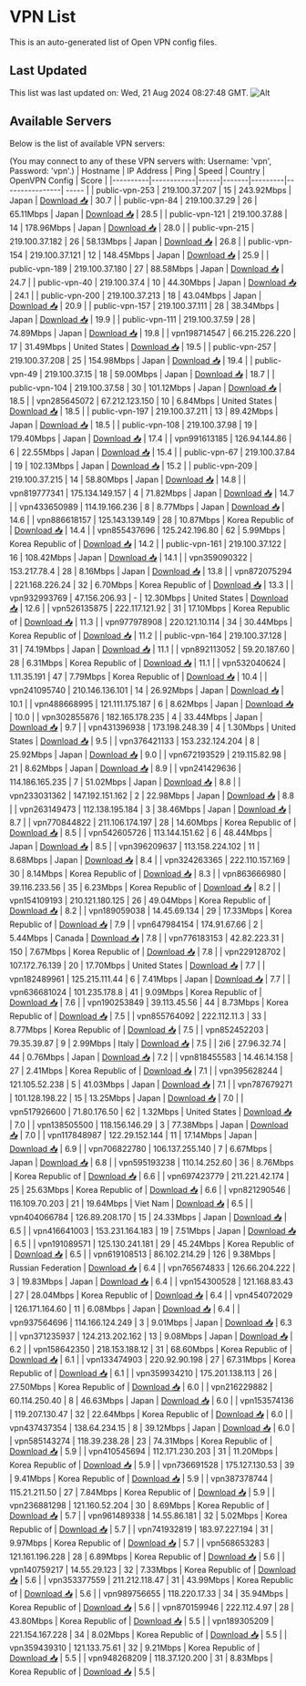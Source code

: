 # VPN List

This is an auto-generated list of Open VPN config files.

## Last Updated

This list was last updated on: Wed, 21 Aug 2024 08:27:48 GMT.
![Alt](https://repobeats.axiom.co/api/embed/186b98318ef1479477931607c1ad7d823f12451f.svg "Repobeats analytics image")

## Available Servers

Below is the list of available VPN servers:

(You may connect to any of these VPN servers with: Username: 'vpn', Password: 'vpn'.)
| Hostname | IP Address | Ping | Speed | Country | OpenVPN Config | Score |
|----------|------------|------|-------|---------|----------------| ----- |
| public-vpn-253 | 219.100.37.207 | 15 | 243.92Mbps | Japan | [Download 📥](./configs/server_0_JP.ovpn) | 30.7 |
| public-vpn-84 | 219.100.37.29 | 26 | 65.11Mbps | Japan | [Download 📥](./configs/server_1_JP.ovpn) | 28.5 |
| public-vpn-121 | 219.100.37.88 | 14 | 178.96Mbps | Japan | [Download 📥](./configs/server_2_JP.ovpn) | 28.0 |
| public-vpn-215 | 219.100.37.182 | 26 | 58.13Mbps | Japan | [Download 📥](./configs/server_3_JP.ovpn) | 26.8 |
| public-vpn-154 | 219.100.37.121 | 12 | 148.45Mbps | Japan | [Download 📥](./configs/server_4_JP.ovpn) | 25.9 |
| public-vpn-189 | 219.100.37.180 | 27 | 88.58Mbps | Japan | [Download 📥](./configs/server_5_JP.ovpn) | 24.7 |
| public-vpn-40 | 219.100.37.4 | 10 | 44.30Mbps | Japan | [Download 📥](./configs/server_6_JP.ovpn) | 24.1 |
| public-vpn-200 | 219.100.37.213 | 18 | 43.04Mbps | Japan | [Download 📥](./configs/server_7_JP.ovpn) | 20.9 |
| public-vpn-157 | 219.100.37.111 | 28 | 38.34Mbps | Japan | [Download 📥](./configs/server_8_JP.ovpn) | 19.9 |
| public-vpn-111 | 219.100.37.59 | 28 | 74.89Mbps | Japan | [Download 📥](./configs/server_9_JP.ovpn) | 19.8 |
| vpn198714547 | 66.215.226.220 | 17 | 31.49Mbps | United States | [Download 📥](./configs/server_10_US.ovpn) | 19.5 |
| public-vpn-257 | 219.100.37.208 | 25 | 154.98Mbps | Japan | [Download 📥](./configs/server_11_JP.ovpn) | 19.4 |
| public-vpn-49 | 219.100.37.15 | 18 | 59.00Mbps | Japan | [Download 📥](./configs/server_12_JP.ovpn) | 18.7 |
| public-vpn-104 | 219.100.37.58 | 30 | 101.12Mbps | Japan | [Download 📥](./configs/server_13_JP.ovpn) | 18.5 |
| vpn285645072 | 67.212.123.150 | 10 | 6.84Mbps | United States | [Download 📥](./configs/server_14_US.ovpn) | 18.5 |
| public-vpn-197 | 219.100.37.211 | 13 | 89.42Mbps | Japan | [Download 📥](./configs/server_15_JP.ovpn) | 18.5 |
| public-vpn-108 | 219.100.37.98 | 19 | 179.40Mbps | Japan | [Download 📥](./configs/server_16_JP.ovpn) | 17.4 |
| vpn991613185 | 126.94.144.86 | 6 | 22.55Mbps | Japan | [Download 📥](./configs/server_17_JP.ovpn) | 15.4 |
| public-vpn-67 | 219.100.37.84 | 19 | 102.13Mbps | Japan | [Download 📥](./configs/server_18_JP.ovpn) | 15.2 |
| public-vpn-209 | 219.100.37.215 | 14 | 58.80Mbps | Japan | [Download 📥](./configs/server_19_JP.ovpn) | 14.8 |
| vpn819777341 | 175.134.149.157 | 4 | 71.82Mbps | Japan | [Download 📥](./configs/server_20_JP.ovpn) | 14.7 |
| vpn433650989 | 114.19.166.236 | 8 | 8.77Mbps | Japan | [Download 📥](./configs/server_21_JP.ovpn) | 14.6 |
| vpn886618157 | 125.143.139.149 | 28 | 10.87Mbps | Korea Republic of | [Download 📥](./configs/server_22_KR.ovpn) | 14.4 |
| vpn855437696 | 125.242.196.80 | 62 | 5.99Mbps | Korea Republic of | [Download 📥](./configs/server_23_KR.ovpn) | 14.2 |
| public-vpn-161 | 219.100.37.122 | 16 | 108.42Mbps | Japan | [Download 📥](./configs/server_24_JP.ovpn) | 14.1 |
| vpn359090322 | 153.217.78.4 | 28 | 8.16Mbps | Japan | [Download 📥](./configs/server_25_JP.ovpn) | 13.8 |
| vpn872075294 | 221.168.226.24 | 32 | 6.70Mbps | Korea Republic of | [Download 📥](./configs/server_26_KR.ovpn) | 13.3 |
| vpn932993769 | 47.156.206.93 | - | 12.30Mbps | United States | [Download 📥](./configs/server_27_US.ovpn) | 12.6 |
| vpn526135875 | 222.117.121.92 | 31 | 17.10Mbps | Korea Republic of | [Download 📥](./configs/server_28_KR.ovpn) | 11.3 |
| vpn977978908 | 220.121.10.114 | 34 | 30.44Mbps | Korea Republic of | [Download 📥](./configs/server_29_KR.ovpn) | 11.2 |
| public-vpn-164 | 219.100.37.128 | 31 | 74.19Mbps | Japan | [Download 📥](./configs/server_30_JP.ovpn) | 11.1 |
| vpn892113052 | 59.20.187.60 | 28 | 6.31Mbps | Korea Republic of | [Download 📥](./configs/server_31_KR.ovpn) | 11.1 |
| vpn532040624 | 1.11.35.191 | 47 | 7.79Mbps | Korea Republic of | [Download 📥](./configs/server_32_KR.ovpn) | 10.4 |
| vpn241095740 | 210.146.136.101 | 14 | 26.92Mbps | Japan | [Download 📥](./configs/server_33_JP.ovpn) | 10.1 |
| vpn488668995 | 121.111.175.187 | 6 | 8.62Mbps | Japan | [Download 📥](./configs/server_34_JP.ovpn) | 10.0 |
| vpn302855876 | 182.165.178.235 | 4 | 33.44Mbps | Japan | [Download 📥](./configs/server_35_JP.ovpn) | 9.7 |
| vpn431396938 | 173.198.248.39 | 4 | 1.30Mbps | United States | [Download 📥](./configs/server_36_US.ovpn) | 9.5 |
| vpn376421133 | 153.232.124.204 | 8 | 25.92Mbps | Japan | [Download 📥](./configs/server_37_JP.ovpn) | 9.0 |
| vpn672193529 | 219.115.82.98 | 21 | 8.62Mbps | Japan | [Download 📥](./configs/server_38_JP.ovpn) | 8.9 |
| vpn241429636 | 114.186.165.235 | 7 | 51.02Mbps | Japan | [Download 📥](./configs/server_39_JP.ovpn) | 8.8 |
| vpn233031362 | 147.192.151.162 | 2 | 22.98Mbps | Japan | [Download 📥](./configs/server_40_JP.ovpn) | 8.8 |
| vpn263149473 | 112.138.195.184 | 3 | 38.46Mbps | Japan | [Download 📥](./configs/server_41_JP.ovpn) | 8.7 |
| vpn770844822 | 211.106.174.197 | 28 | 14.60Mbps | Korea Republic of | [Download 📥](./configs/server_42_KR.ovpn) | 8.5 |
| vpn542605726 | 113.144.151.62 | 6 | 48.44Mbps | Japan | [Download 📥](./configs/server_43_JP.ovpn) | 8.5 |
| vpn396209637 | 113.158.224.102 | 11 | 8.68Mbps | Japan | [Download 📥](./configs/server_44_JP.ovpn) | 8.4 |
| vpn324263365 | 222.110.157.169 | 30 | 8.14Mbps | Korea Republic of | [Download 📥](./configs/server_45_KR.ovpn) | 8.3 |
| vpn863666980 | 39.116.233.56 | 35 | 6.23Mbps | Korea Republic of | [Download 📥](./configs/server_46_KR.ovpn) | 8.2 |
| vpn154109193 | 210.121.180.125 | 26 | 49.04Mbps | Korea Republic of | [Download 📥](./configs/server_47_KR.ovpn) | 8.2 |
| vpn189059038 | 14.45.69.134 | 29 | 17.33Mbps | Korea Republic of | [Download 📥](./configs/server_48_KR.ovpn) | 7.9 |
| vpn647984154 | 174.91.67.66 | 2 | 5.44Mbps | Canada | [Download 📥](./configs/server_49_CA.ovpn) | 7.8 |
| vpn776183153 | 42.82.223.31 | 150 | 7.67Mbps | Korea Republic of | [Download 📥](./configs/server_50_KR.ovpn) | 7.8 |
| vpn229128702 | 107.172.76.139 | 20 | 17.70Mbps | United States | [Download 📥](./configs/server_51_US.ovpn) | 7.7 |
| vpn182489961 | 125.215.111.44 | 6 | 7.41Mbps | Japan | [Download 📥](./configs/server_52_JP.ovpn) | 7.7 |
| vpn636681024 | 101.235.178.8 | 41 | 9.09Mbps | Korea Republic of | [Download 📥](./configs/server_53_KR.ovpn) | 7.6 |
| vpn190253849 | 39.113.45.56 | 44 | 8.73Mbps | Korea Republic of | [Download 📥](./configs/server_54_KR.ovpn) | 7.5 |
| vpn855764092 | 222.112.11.3 | 33 | 8.77Mbps | Korea Republic of | [Download 📥](./configs/server_55_KR.ovpn) | 7.5 |
| vpn852452203 | 79.35.39.87 | 9 | 2.99Mbps | Italy | [Download 📥](./configs/server_56_IT.ovpn) | 7.5 |
| 2i6 | 27.96.32.74 | 44 | 0.76Mbps | Japan | [Download 📥](./configs/server_57_JP.ovpn) | 7.2 |
| vpn818455583 | 14.46.14.158 | 27 | 2.41Mbps | Korea Republic of | [Download 📥](./configs/server_58_KR.ovpn) | 7.1 |
| vpn395628244 | 121.105.52.238 | 5 | 41.03Mbps | Japan | [Download 📥](./configs/server_59_JP.ovpn) | 7.1 |
| vpn787679271 | 101.128.198.22 | 15 | 13.25Mbps | Japan | [Download 📥](./configs/server_60_JP.ovpn) | 7.0 |
| vpn517926600 | 71.80.176.50 | 62 | 1.32Mbps | United States | [Download 📥](./configs/server_61_US.ovpn) | 7.0 |
| vpn138505500 | 118.156.146.29 | 3 | 77.38Mbps | Japan | [Download 📥](./configs/server_62_JP.ovpn) | 7.0 |
| vpn117848987 | 122.29.152.144 | 11 | 17.14Mbps | Japan | [Download 📥](./configs/server_63_JP.ovpn) | 6.9 |
| vpn706822780 | 106.137.255.140 | 7 | 6.67Mbps | Japan | [Download 📥](./configs/server_64_JP.ovpn) | 6.8 |
| vpn595193238 | 110.14.252.60 | 36 | 8.76Mbps | Korea Republic of | [Download 📥](./configs/server_65_KR.ovpn) | 6.6 |
| vpn697423779 | 211.221.42.174 | 25 | 25.63Mbps | Korea Republic of | [Download 📥](./configs/server_66_KR.ovpn) | 6.6 |
| vpn821290546 | 116.109.70.203 | 21 | 19.64Mbps | Viet Nam | [Download 📥](./configs/server_67_VN.ovpn) | 6.5 |
| vpn404066784 | 126.89.208.170 | 15 | 24.33Mbps | Japan | [Download 📥](./configs/server_68_JP.ovpn) | 6.5 |
| vpn416641003 | 153.231.164.183 | 19 | 7.51Mbps | Japan | [Download 📥](./configs/server_69_JP.ovpn) | 6.5 |
| vpn191089571 | 125.130.241.181 | 29 | 45.24Mbps | Korea Republic of | [Download 📥](./configs/server_70_KR.ovpn) | 6.5 |
| vpn619108513 | 86.102.214.29 | 126 | 9.38Mbps | Russian Federation | [Download 📥](./configs/server_71_RU.ovpn) | 6.4 |
| vpn765674833 | 126.66.204.222 | 3 | 19.83Mbps | Japan | [Download 📥](./configs/server_72_JP.ovpn) | 6.4 |
| vpn154300528 | 121.168.83.43 | 27 | 28.04Mbps | Korea Republic of | [Download 📥](./configs/server_73_KR.ovpn) | 6.4 |
| vpn454072029 | 126.171.164.60 | 11 | 6.08Mbps | Japan | [Download 📥](./configs/server_74_JP.ovpn) | 6.4 |
| vpn937564696 | 114.166.124.249 | 3 | 9.01Mbps | Japan | [Download 📥](./configs/server_75_JP.ovpn) | 6.3 |
| vpn371235937 | 124.213.202.162 | 13 | 9.08Mbps | Japan | [Download 📥](./configs/server_76_JP.ovpn) | 6.2 |
| vpn158642350 | 218.153.188.12 | 31 | 68.60Mbps | Korea Republic of | [Download 📥](./configs/server_77_KR.ovpn) | 6.1 |
| vpn133474903 | 220.92.90.198 | 27 | 67.31Mbps | Korea Republic of | [Download 📥](./configs/server_78_KR.ovpn) | 6.1 |
| vpn359934210 | 175.201.138.113 | 26 | 27.50Mbps | Korea Republic of | [Download 📥](./configs/server_79_KR.ovpn) | 6.0 |
| vpn216229882 | 60.114.250.40 | 8 | 46.63Mbps | Japan | [Download 📥](./configs/server_80_JP.ovpn) | 6.0 |
| vpn153574136 | 119.207.130.47 | 32 | 22.64Mbps | Korea Republic of | [Download 📥](./configs/server_81_KR.ovpn) | 6.0 |
| vpn437437354 | 138.64.234.15 | 8 | 39.12Mbps | Japan | [Download 📥](./configs/server_82_JP.ovpn) | 6.0 |
| vpn585143274 | 118.39.238.28 | 23 | 74.31Mbps | Korea Republic of | [Download 📥](./configs/server_83_KR.ovpn) | 5.9 |
| vpn410545694 | 112.171.230.203 | 31 | 11.20Mbps | Korea Republic of | [Download 📥](./configs/server_84_KR.ovpn) | 5.9 |
| vpn736691528 | 175.127.130.53 | 39 | 9.41Mbps | Korea Republic of | [Download 📥](./configs/server_85_KR.ovpn) | 5.9 |
| vpn387378744 | 115.21.211.50 | 27 | 7.84Mbps | Korea Republic of | [Download 📥](./configs/server_86_KR.ovpn) | 5.9 |
| vpn236881298 | 121.160.52.204 | 30 | 8.69Mbps | Korea Republic of | [Download 📥](./configs/server_87_KR.ovpn) | 5.7 |
| vpn961489338 | 14.55.86.181 | 32 | 5.02Mbps | Korea Republic of | [Download 📥](./configs/server_88_KR.ovpn) | 5.7 |
| vpn741932819 | 183.97.227.194 | 31 | 9.97Mbps | Korea Republic of | [Download 📥](./configs/server_89_KR.ovpn) | 5.7 |
| vpn568653283 | 121.161.196.228 | 28 | 6.89Mbps | Korea Republic of | [Download 📥](./configs/server_90_KR.ovpn) | 5.6 |
| vpn140759217 | 14.55.29.123 | 32 | 7.33Mbps | Korea Republic of | [Download 📥](./configs/server_91_KR.ovpn) | 5.6 |
| vpn353377559 | 211.212.118.47 | 31 | 43.99Mbps | Korea Republic of | [Download 📥](./configs/server_92_KR.ovpn) | 5.6 |
| vpn989756655 | 118.220.17.33 | 34 | 35.94Mbps | Korea Republic of | [Download 📥](./configs/server_93_KR.ovpn) | 5.6 |
| vpn870159946 | 222.112.4.97 | 28 | 43.80Mbps | Korea Republic of | [Download 📥](./configs/server_94_KR.ovpn) | 5.5 |
| vpn189305209 | 221.154.167.228 | 34 | 8.02Mbps | Korea Republic of | [Download 📥](./configs/server_95_KR.ovpn) | 5.5 |
| vpn359439310 | 121.133.75.61 | 32 | 9.21Mbps | Korea Republic of | [Download 📥](./configs/server_96_KR.ovpn) | 5.5 |
| vpn948268209 | 118.37.120.200 | 31 | 8.83Mbps | Korea Republic of | [Download 📥](./configs/server_97_KR.ovpn) | 5.5 |
